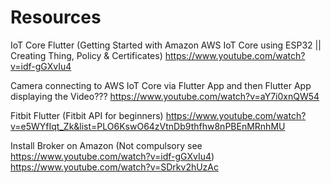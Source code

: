 # Resources

IoT Core Flutter 
(Getting Started with Amazon AWS IoT Core using ESP32 || Creating Thing, Policy & Certificates)
https://www.youtube.com/watch?v=idf-gGXvIu4

Camera connecting to AWS IoT Core via Flutter App and then Flutter App displaying the Video???
https://www.youtube.com/watch?v=aY7i0xnQW54

Fitbit Flutter (Fitbit API for beginners)
https://www.youtube.com/watch?v=e5WYfIqt_Zk&list=PLO6KswO64zVtnDb9thfhw8nPBEnMRnhMU

Install Broker on Amazon (Not compulsory see https://www.youtube.com/watch?v=idf-gGXvIu4)
https://www.youtube.com/watch?v=SDrkv2hUzAc
 
